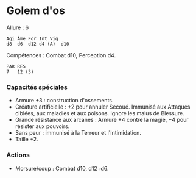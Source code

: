 # Golem d'os

Allure : 6

	Agi	Âme	For	Int	Vig
	d8	d6	d12	d4 (A)	d10

Compétences : Combat d10, Perception d4.

	PAR	RES
	7	12 (3)

### Capacités spéciales
- Armure +3 : construction d'ossements.
- Créature artificielle : +2 pour annuler Secoué. Immunisé aux Attaques ciblées, aux maladies et aux poisons. Ignore les malus de Blessure.
- Grande résistance aux arcanes : Armure +4 contre la magie, +4 pour résister aux pouvoirs.
- Sans peur : immunisé à la Terreur et l'Intimidation.
- Taille +2.

### Actions
- Morsure/coup : Combat d10, d12+d6.

